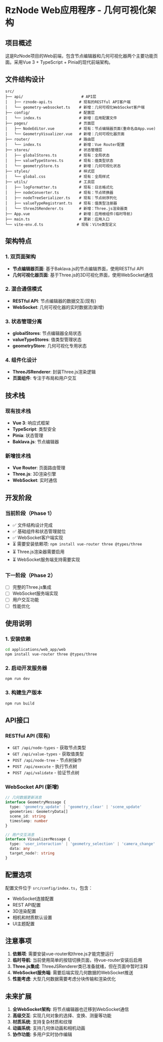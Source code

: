 # RzNode Web应用程序 - 几何可视化架构

## 项目概述

这是RzNode项目的Web前端，包含节点编辑器和几何可视化器两个主要功能页面。采用Vue 3 + TypeScript + Pinia的现代前端架构。

## 文件结构设计

```
src/
├── api/                          # API层
│   ├── rznode-api.ts            # 现有的RESTful API客户端
│   └── geometry-websocket.ts    # 新增：几何可视化WebSocket客户端
├── config/                      # 配置层
│   └── index.ts                 # 新增：应用配置文件
├── pages/                       # 页面层
│   ├── NodeEditor.vue           # 现有：节点编辑器页面(重命名自App.vue)
│   └── GeometryVisualizer.vue   # 新增：几何可视化器页面
├── router/                      # 路由层
│   └── index.ts                 # 新增：Vue Router配置
├── stores/                      # 状态管理层
│   ├── globalStores.ts          # 现有：全局状态
│   ├── valueTypeStores.ts       # 现有：值类型状态
│   └── geometryStore.ts         # 新增：几何可视化状态
├── styles/                      # 样式层
│   └── global.css               # 现有：全局样式
├── utils/                       # 工具层
│   ├── logFormatter.ts          # 现有：日志格式化
│   ├── nodeConverter.ts         # 现有：节点转换器
│   ├── nodeTreeSerializer.ts    # 现有：节点树序列化
│   ├── valueTypeRegistrant.ts   # 现有：值类型注册器
│   └── threeJSRenderer.ts       # 新增：Three.js渲染器类
├── App.vue                      # 新增：应用根组件(临时导航)
├── main.ts                      # 更新：应用入口
└── vite-env.d.ts               # 现有：Vite类型定义
```

## 架构特点

### 1. 双页面架构
- **节点编辑器页面**: 基于Baklava.js的节点编辑界面，使用RESTful API
- **几何可视化器页面**: 基于Three.js的3D可视化界面，使用WebSocket通信

### 2. 混合通信模式
- **RESTful API**: 节点编辑器的数据交互(现有)
- **WebSocket**: 几何可视化器的实时数据流(新增)

### 3. 状态管理分离
- **globalStores**: 节点编辑器全局状态
- **valueTypeStores**: 值类型管理状态  
- **geometryStore**: 几何可视化专用状态

### 4. 组件化设计
- **ThreeJSRenderer**: 封装Three.js渲染逻辑
- **页面组件**: 专注于布局和用户交互

## 技术栈

### 现有技术栈
- **Vue 3**: 响应式框架
- **TypeScript**: 类型安全
- **Pinia**: 状态管理
- **Baklava.js**: 节点编辑器

### 新增技术栈
- **Vue Router**: 页面路由管理
- **Three.js**: 3D渲染引擎
- **WebSocket**: 实时通信

## 开发阶段

### 当前阶段（Phase 1）
- ✅ 文件结构设计完成
- ✅ 基础组件和状态管理就位
- ✅ WebSocket客户端实现
- ⏳ 需要安装依赖项: `npm install vue-router three @types/three`
- ⏳ Three.js渲染器需要启用
- ⏳ WebSocket服务端支持需要实现

### 下一阶段（Phase 2）
- [ ] 完整的Three.js集成
- [ ] WebSocket服务端实现
- [ ] 用户交互功能
- [ ] 性能优化

## 使用说明

### 1. 安装依赖
```bash
cd applications/web_app/web
npm install vue-router three @types/three
```

### 2. 启动开发服务器
```bash
npm run dev
```

### 3. 构建生产版本
```bash
npm run build
```

## API接口

### RESTful API (现有)
- `GET /api/node-types` - 获取节点类型
- `GET /api/value-types` - 获取值类型
- `POST /api/node-tree` - 节点树操作
- `POST /api/execute` - 执行节点树
- `POST /api/validate` - 验证节点树

### WebSocket API (新增)
```typescript
// 几何数据更新消息
interface GeometryMessage {
  type: 'geometry_update' | 'geometry_clear' | 'scene_update'
  geometries: GeometryData[]
  scene_id: string
  timestamp: number
}

// 用户交互消息
interface VisualizerMessage {
  type: 'user_interaction' | 'geometry_selection' | 'camera_change'
  data: any
  target_node?: string
}
```

## 配置选项

配置文件位于 `src/config/index.ts`，包含：
- WebSocket连接配置
- REST API配置
- 3D渲染配置
- 相机和材质默认设置
- UI主题配置

## 注意事项

1. **依赖项**: 需要安装vue-router和three.js才能完整运行
2. **临时导航**: 当前使用简单的按钮切换页面，待vue-router安装后启用
3. **Three.js集成**: ThreeJSRenderer类已准备就绪，但在页面中暂时注释
4. **WebSocket服务端**: 需要后端实现几何数据的WebSocket推送
5. **性能考虑**: 大型几何数据需要考虑分块传输和渲染优化

## 未来扩展

1. **全WebSocket架构**: 将节点编辑器也迁移到WebSocket通信
2. **高级交互**: 实现几何对象的选择、变换、测量等功能
3. **材质系统**: 支持复杂材质和纹理
4. **动画系统**: 支持几何体动画和相机动画
5. **协作功能**: 多用户实时协作编辑
